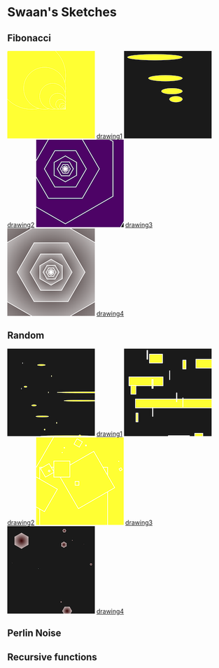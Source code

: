 # Swaan's Sketches

## Fibonacci
<!--![](Swaan/imagefile.png)-->
![](Swaan/test.png)
[drawing1](Swaan/test.pv)
![](Swaan/test2.png)
[drawing2](Swaan/test2.pv)
![](Swaan/test6.png)
[drawing3](Swaan/test6.pv)
![](Swaan/test7.png)
[drawing4](Swaan/test7.pv)

## Random
![](Swaan/test3.png)
[drawing1](Swaan/test3.pv)
![](Swaan/test4.png)
[drawing2](Swaan/test4.pv)
![](Swaan/test5.png)
[drawing3](Swaan/test5.pv)
![](Swaan/test8.png)
[drawing4](Swaan/test8.pv)

## Perlin Noise

## Recursive functions
            
